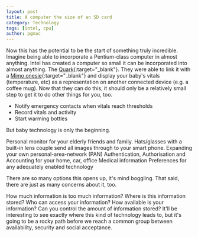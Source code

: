 ```yaml
---
layout: post
title: A computer the size of an SD card
category: Technology
tags: [intel, cpu]
author: pgmac
---
```

Now this has the potential to be the start of something truly incredible. Imagine being able to incorporate a Pentium-class computer in almost anything.  Intel has created a computer so small it can be incorporated into almost anything.  The [Quark](http://www.theverge.com/2014/1/6/5282472/intel-announces-edison-a-computer-the-size-of-an-sd-card){:target="_blank"}.  They were able to link it with a [Mimo onesie](http://mimobaby.com/mimo/){:target="_blank"} and display your baby's vitals (temperature, etc) as a representation on another connected device (e.g. a coffee mug). Now that they can do this, it should only be a relatively small step to get it to do other things for you, too.

* Notify emergency contacts when vitals reach thresholds
* Record vitals and activity
* Start warming bottles

But baby technology is only the beginning.

Personal monitor for your elderly friends and family.
Hats/glasses with a built-in lens couple send all images through to your smart phone.
Expanding your own personal-area-network (PAN)
Authentication, Authorisation and Accounting for your home, car, office
Medical information
Preferences for any adequately enabled technology


There are so many options this opens up, it's mind boggling.
That said, there are just as many concerns about it, too.

How much information is too much information?
Where is this information stored?
Who can access your information?
How available is your information?
Can you control the amount of information stored?
It'll be interesting to see exactly where this kind of technology leads to, but it's going to be a rocky path before we reach a common group between availability, security and social acceptance.
